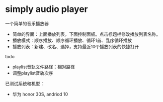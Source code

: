 # simply audio player

一个简单的音乐播放器
* 简单的界面：上面播放列表，下面控制面板。点击标题栏修改播放列表名称。
* 播放模式：顺序播放、顺序循环播放、循环1首、乱序循环播放
* 播放列表：新建、改名、选择，支持最近10个播放列表的快捷打开

todo
* playlist音轨文件路径：相对路径
* 调整playlist音轨次序

已测试系统和机型：
* 华为 honor 30S, andriod 10